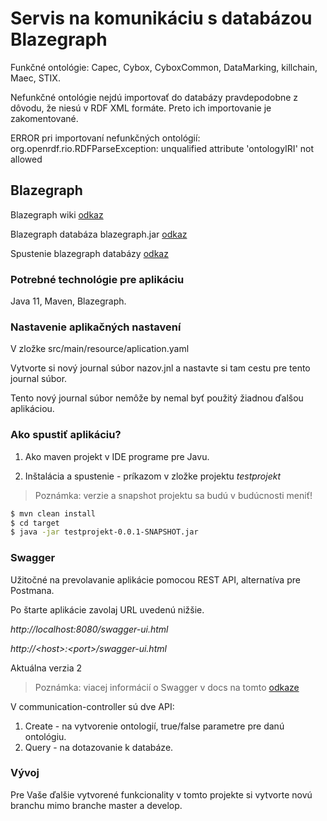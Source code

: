 # Servis na komunikáciu s databázou Blazegraph #

Funkčné ontológie: Capec, Cybox, CyboxCommon, DataMarking, killchain, Maec, STIX.

Nefunkčné ontológie nejdú importovať do databázy pravdepodobne z dôvodu, že niesú v RDF XML formáte.
Preto ich importovanie je zakomentované.

ERROR pri importovaní nefunkčných ontológií:
org.openrdf.rio.RDFParseException: unqualified attribute 'ontologyIRI' not allowed

## Blazegraph ##

Blazegraph wiki [odkaz](https://github.com/blazegraph/database/wiki/About_Blazegraph)

Blazegraph databáza blazegraph.jar [odkaz](https://github.com/blazegraph/database/releases/tag/BLAZEGRAPH_2_1_6_RC)

Spustenie blazegraph databázy [odkaz](https://github.com/blazegraph/database/wiki/Quick_Start)

### Potrebné technológie pre aplikáciu ###

Java 11, Maven, Blazegraph.

### Nastavenie aplikačných nastavení ###

V zložke src/main/resource/aplication.yaml

Vytvorte si nový journal súbor nazov.jnl a nastavte si tam cestu pre tento journal súbor.

Tento nový journal súbor nemôže by nemal byť použitý žiadnou ďalšou aplikáciou.

### Ako spustiť aplikáciu? ###

1. Ako maven projekt v IDE programe pre Javu. 

2. Inštalácia a spustenie - príkazom v zložke projektu *testprojekt*
> Poznámka: verzie a snapshot projektu sa budú v budúcnosti meniť!
```sh
$ mvn clean install
$ cd target
$ java -jar testprojekt-0.0.1-SNAPSHOT.jar
```

### Swagger ###

Užitočné na prevolavanie aplikácie pomocou REST API, alternatíva pre Postmana.

Po štarte aplikácie zavolaj URL uvedenú nižšie.

_http://localhost:8080/swagger-ui.html_

_http://\<host>:\<port>/swagger-ui.html_

Aktuálna verzia 2
> Poznámka: viacej informácií o Swagger v docs na tomto [odkaze](https://swagger.io/docs/)

V communication-controller sú dve API:
1. Create - na vytvorenie ontologií, true/false parametre pre danú ontológiu.
2. Query - na dotazovanie k databáze.

### Vývoj ###

Pre Vaše ďalšie vytvorené funkcionality v tomto projekte si vytvorte novú branchu mimo branche master a develop.